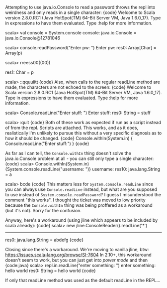 Attempting to use java.io.Console to read a password throws the repl into weirdness and only reads in a single character:
{code}
Welcome to Scala version 2.8.0.RC1 (Java HotSpot(TM) 64-Bit Server VM, Java 1.6.0_17).
Type in expressions to have them evaluated.
Type :help for more information.

scala> val console = System.console
console: java.io.Console = java.io.Console@12781046

scala> console.readPassword("Enter pw: ")
Enter pw: 
res0: Array[Char] = Array(p)

scala> rreess00((00))

res1: Char = p

scala> ::qquuiitt
{code}
Also, when calls to the regular readLine method are made, the characters are not echoed to the screen:
{code}
Welcome to Scala version 2.8.0.RC1 (Java HotSpot(TM) 64-Bit Server VM, Java 1.6.0_17).
Type in expressions to have them evaluated.
Type :help for more information.

scala> Console.readLine("Enter stuff: ")
Enter stuff: res0: String = stuff

scala> :quit
{code}
Both of these work as expected if run as a script instead of from the repl.  Scripts are attached.
This works, and as it does, realistically I'm unlikely to pursue this without a very specific diagnosis as to how it should be changed.
{code}
Console.withIn(System.in) { Console.readLine("Enter stuff:") }
{code}

As far as I can tell, the `Console.withIn` thing doesn't solve the java.io.Console problem at all - you can still only type a single character:
{code}
scala> Console.withIn(System.in) {System.console.readLine("username: ")}
username: res10: java.lang.String = a

scala> bcde
{code}
This matters less for `System.console.readLine` since you can always use `Console.readLine` instead, but what are you supposed to use instead of `System.console.readPassword`?
I guess I misunderstood the comment "this works". I thought the ticket was moved to low priority because the `Console.withIn` thing was being proffered as a workaround (but it's not). Sorry for the confusion.

Anyway, here's a workaround (using jline which appears to be included by scala already):
{code}
scala> new jline.ConsoleReader().readLine('*')
******
res0: java.lang.String = abdefg
{code}

Closing since there's a workaround. We're moving to vanilla jline, btw: https://issues.scala-lang.org/browse/SI-7604
In 2.10+, this workaround doesn't seem to work, but you can just get into _power mode_ and then
{code:java}
scala> repl.in.readLine("enter something: ")
enter something: hello world
res0: String = hello world
{code}

If only that readLine method was used as the default readLine in the REPL...
